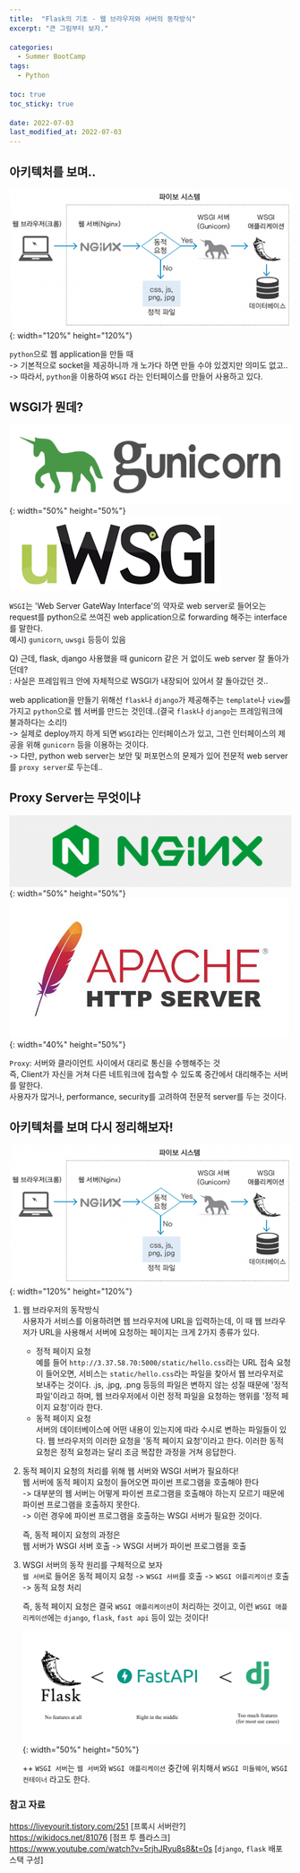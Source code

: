 ```yaml
---
title:  "Flask의 기초 - 웹 브라우저와 서버의 동작방식"
excerpt: "큰 그림부터 보자."

categories:
  - Summer BootCamp
tags:
  - Python

toc: true
toc_sticky: true

date: 2022-07-03
last_modified_at: 2022-07-03
---
```

## 아키텍처를 보며..
![image](/assets/images/Summer%20BootCamp/1-a.png){: width="120%" height="120%"}

`python`으로 웹 application을 만들 때<br>
-> 기본적으로 socket을 제공하니까 개 노가다 하면 만들 수야 있겠지만 의미도 없고..<br>
-> 따라서, `python`을 이용하여 `WSGI` 라는 인터페이스를 만들어 사용하고 있다.<br>

## WSGI가 뭔데?
![image](/assets/images/Summer%20BootCamp/1-b.png){: width="50%" height="50%"}
![image](/assets/images/Summer%20BootCamp/1-c.png)

`WSGI`는 'Web Server GateWay Interface'의 약자로 web server로 들어오는 request를 python으로 쓰여진 web application으로 forwarding 해주는 interface를 말한다.<br>
예시) `gunicorn`, `uwsgi` 등등이 있음

Q) 근데, flask, django 사용했을 때 gunicorn 같은 거 없이도 web server 잘 돌아가던데?<br>
: 사실은 프레임워크 안에 자체적으로 WSGI가 내장되어 있어서 잘 돌아갔던 것..

web application을 만들기 위해선 `flask`나 `django`가 제공해주는 `template`나 `view`를 가지고 `python`으로 웹 서버를 만드는 것인데..(결국 `flask`나 `django`는 프레임워크에 불과하다는 소리!)<br>
-> 실제로 deploy까지 하게 되면 `WSGI`라는 인터페이스가 있고, 그런 인터페이스의 제공을 위해 `gunicorn` 등을 이용하는 것이다.<br>
-> 다만, python web server는 보안 및 퍼포먼스의 문제가 있어 전문적 web server를 `proxy server`로 두는데..<br>

## Proxy Server는 무엇이냐
![image](/assets/images/Summer%20BootCamp/1-d.png){: width="50%" height="50%"}
![image](/assets/images/Summer%20BootCamp/1-e.jpeg){: width="40%" height="50%"}

`Proxy`: 서버와 클라이언트 사이에서 대리로 통신을 수행해주는 것<br>
즉, Client가 자신을 거쳐 다른 네트워크에 접속할 수 있도록 중간에서 대리해주는 서버를 말한다.<br>
사용자가 많거나, performance, security를 고려하여 전문적 server를 두는 것이다.<br>

## 아키텍처를 보며 다시 정리해보자!
![image](/assets/images/Summer%20BootCamp/1-a.png){: width="120%" height="120%"}

1. 웹 브라우저의 동작방식<br>
   사용자가 서비스를 이용하려면 웹 브라우저에 URL을 입력하는데, 이 때 웹 브라우저가 URL을 사용해서 서버에 요청하는 페이지는 크게 2가지 종류가 있다.
   - 정적 페이지 요청<br>
        예를 들어 `http://3.37.58.70:5000/static/hello.css`라는 URL 접속 요청이 들어오면, 서비스는 `static/hello.css`라는 파일을 찾아서 웹 브라우저로 보내주는 것이다. .js, .jpg, .png 등등의 파일은 변하지 않는 성질 때문에 '정적 파일'이라고 하며, 웹 브라우저에서 이런 정적 파일을 요청하는 행위를 '정적 페이지 요청'이라 한다.
   - 동적 페이지 요청<br>
        서버의 데이터베이스에 어떤 내용이 있는지에 따라 수시로 변하는 파일들이 있다. 웹 브라우저의 이러한 요청을 '동적 페이지 요청'이라고 한다. 이러한 동적 요청은 정적 요청과는 달리 조금 복잡한 과정을 거쳐 응답한다.

2. 동적 페이지 요청의 처리를 위해 웹 서버와 WSGI 서버가 필요하다!<br>
   웹 서버에 동적 페이지 요청이 들어오면 파이썬 프로그램을 호출해야 한다<br>
   -> 대부분의 웹 서버는 어떻게 파이썬 프로그램을 호출해야 하는지 모르기 때문에 파이썬 프로그램을 호출하지 못한다.<br>
   -> 이런 경우에 파이썬 프로그램을 호출하는 WSGI 서버가 필요한 것이다.<br>
   
   즉, 동적 페이지 요청의 과정은<br>
   웹 서버가 WSGI 서버 호출 -> WSGI 서버가 파이썬 프로그램을 호출<br>

3. WSGI 서버의 동작 원리를 구체적으로 보자<br>
   `웹 서버`로 들어온 동적 페이지 요청 -> `WSGI 서버`를 호출 -> `WSGI 어플리케이션` 호출 -> 동적 요청 처리<br>

   즉, 동적 페이지 요청은 결국 `WSGI 애플리케이션`이 처리하는 것이고, 이런 `WSGI 애플리케이션`에는 `django`, `flask`, `fast api` 등이 있는 것이다!<br>

   ![image](/assets/images/Summer%20BootCamp/1-g.png){: width="50%" height="50%"}

   ++ `WSGI 서버`는 `웹 서버`와 `WSGI 애플리케이션` 중간에 위치해서 `WSGI 미들웨어`, `WSGI 컨테이너` 라고도 한다.


### 참고 자료
<https://liveyourit.tistory.com/251> [프록시 서버란?]<br>
<https://wikidocs.net/81076> [점프 투 플라스크]<br>
<https://www.youtube.com/watch?v=5rjhJRyu8s8&t=0s> [`django`, `flask` 배포 스택 구성]<br>

